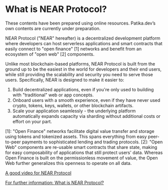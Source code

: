 # What is NEAR Protocol?

These contents have been prepared using online resources. Patika.dev’s own contents are currently under preparation.

NEAR Protocol ("NEAR" hereafter) is a decentralized development platform where developers can host serverless applications and smart contracts that easily connect to "open finance" [1] networks and benefit from an ecosystem of "open web" [2] components.

Unlike most blockchain-based platforms, NEAR Protocol is built from the ground up to be the easiest in the world for developers and their end users, while still providing the scalability and security you need to serve those users. Specifically, NEAR is designed to make it easier to:

 1. Build decentralized applications, even if you're only used to building with "traditional" web or app concepts.
 2. Onboard users with a smooth experience, even if they have never used crypto, tokens, keys, wallets, or other blockchain artifacts.
 3. Scale your application seamlessly - the underlying platform automatically expands capacity via sharding without additional costs or effort on your part.

[1]: "Open Finance" networks facilitate digital value transfer and storage using tokens and tokenized assets. This spans everything from easy peer-to-peer payments to sophisticated lending and trading protocols.
[2]: "Open Web" components are re-usable smart contracts that share state, making for easy composability of applications that still protect users' data. Whereas Open Finance is built on the permissionless movement of value, the Open Web further generalizes this openness to operate on all data.

[A good video for NEAR Protocol](https://www.youtube.com/watch?v=1cozsZP8yd4)

[For further information: What is NEAR Protocol?](https://docs.near.org/docs/concepts/new-to-near)

